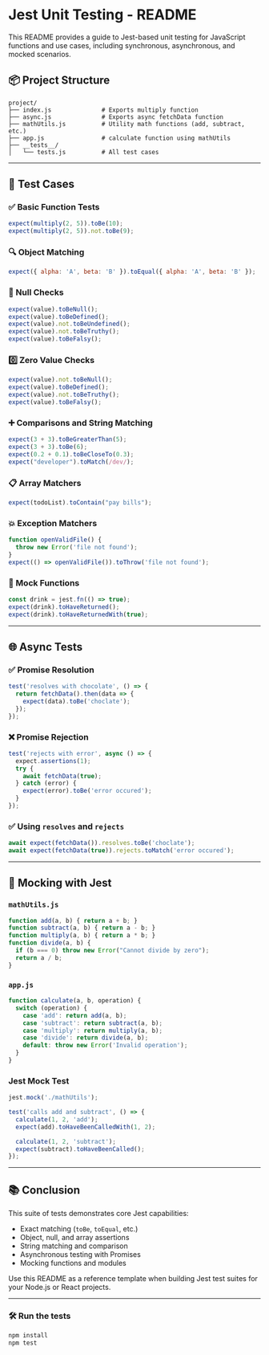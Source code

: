 # Jest Unit Testing - README

This README provides a guide to Jest-based unit testing for JavaScript functions and use cases, including synchronous, asynchronous, and mocked scenarios.

## 📦 Project Structure

```
project/
├── index.js              # Exports multiply function
├── async.js              # Exports async fetchData function
├── mathUtils.js          # Utility math functions (add, subtract, etc.)
├── app.js                # calculate function using mathUtils
├── __tests__/
│   └── tests.js          # All test cases
```

---

## 🧪 Test Cases

### ✅ Basic Function Tests

```js
expect(multiply(2, 5)).toBe(10);
expect(multiply(2, 5)).not.toBe(9);
```

### 🔍 Object Matching

```js
expect({ alpha: 'A', beta: 'B' }).toEqual({ alpha: 'A', beta: 'B' });
```

### 🚫 Null Checks

```js
expect(value).toBeNull();
expect(value).toBeDefined();
expect(value).not.toBeUndefined();
expect(value).not.toBeTruthy();
expect(value).toBeFalsy();
```

### 0️⃣ Zero Value Checks

```js
expect(value).not.toBeNull();
expect(value).toBeDefined();
expect(value).not.toBeTruthy();
expect(value).toBeFalsy();
```

### ➕ Comparisons and String Matching

```js
expect(3 + 3).toBeGreaterThan(5);
expect(3 + 3).toBe(6);
expect(0.2 + 0.1).toBeCloseTo(0.3);
expect("developer").toMatch(/dev/);
```

### 📋 Array Matchers

```js
expect(todoList).toContain("pay bills");
```

### 💥 Exception Matchers

```js
function openValidFile() {
  throw new Error('file not found');
}
expect(() => openValidFile()).toThrow('file not found');
```

### 🤖 Mock Functions

```js
const drink = jest.fn(() => true);
expect(drink).toHaveReturned();
expect(drink).toHaveReturnedWith(true);
```

---

## 🌐 Async Tests

### ✅ Promise Resolution

```js
test('resolves with chocolate', () => {
  return fetchData().then(data => {
    expect(data).toBe('choclate');
  });
});
```

### ❌ Promise Rejection

```js
test('rejects with error', async () => {
  expect.assertions(1);
  try {
    await fetchData(true);
  } catch (error) {
    expect(error).toBe('error occured');
  }
});
```

### ✅ Using `resolves` and `rejects`

```js
await expect(fetchData()).resolves.toBe('choclate');
await expect(fetchData(true)).rejects.toMatch('error occured');
```

---

## 🧪 Mocking with Jest

### `mathUtils.js`

```js
function add(a, b) { return a + b; }
function subtract(a, b) { return a - b; }
function multiply(a, b) { return a * b; }
function divide(a, b) {
  if (b === 0) throw new Error("Cannot divide by zero");
  return a / b;
}
```

### `app.js`

```js
function calculate(a, b, operation) {
  switch (operation) {
    case 'add': return add(a, b);
    case 'subtract': return subtract(a, b);
    case 'multiply': return multiply(a, b);
    case 'divide': return divide(a, b);
    default: throw new Error('Invalid operation');
  }
}
```

### Jest Mock Test

```js
jest.mock('./mathUtils');

test('calls add and subtract', () => {
  calculate(1, 2, 'add');
  expect(add).toHaveBeenCalledWith(1, 2);

  calculate(1, 2, 'subtract');
  expect(subtract).toHaveBeenCalled();
});
```

---

## 📚 Conclusion

This suite of tests demonstrates core Jest capabilities:

* Exact matching (`toBe`, `toEqual`, etc.)
* Object, null, and array assertions
* String matching and comparison
* Asynchronous testing with Promises
* Mocking functions and modules

Use this README as a reference template when building Jest test suites for your Node.js or React projects.

---

### 🛠 Run the tests

```bash
npm install
npm test
```
